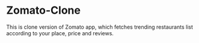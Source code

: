 # Zomato-Clone
This is clone version of Zomato app, which fetches trending restaurants list according to your place, price and reviews.
